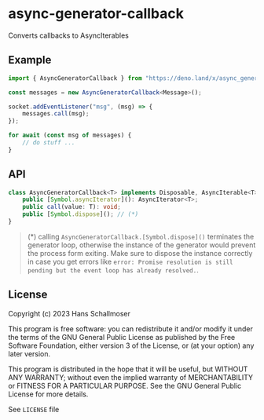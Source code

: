 # async-generator-callback

Converts callbacks to AsyncIterables

## Example

```typescript
import { AsyncGeneratorCallback } from "https://deno.land/x/async_generator_callback/mod.ts";

const messages = new AsyncGeneratorCallback<Message>();

socket.addEventListener("msg", (msg) => {
    messages.call(msg);
});

for await (const msg of messages) {
    // do stuff ...
}
```

## API

```typescript
class AsyncGeneratorCallback<T> implements Disposable, AsyncIterable<T> {
    public [Symbol.asyncIterator](): AsyncIterator<T>;
    public call(value: T): void;
    public [Symbol.dispose](); // (*)
}
```

> (*) calling `AsyncGeneratorCallback.[Symbol.dispose]()` terminates the
> generator loop, otherwise the instance of the generator would prevent the
> process form exiting. Make sure to dispose the instance correctly in case you
> get errors like
> `error: Promise resolution is still pending but the event loop has already resolved.`.

## License

Copyright (c) 2023 Hans Schallmoser

This program is free software: you can redistribute it and/or modify it under
the terms of the GNU General Public License as published by the Free Software
Foundation, either version 3 of the License, or (at your option) any later
version.

This program is distributed in the hope that it will be useful, but WITHOUT ANY
WARRANTY; without even the implied warranty of MERCHANTABILITY or FITNESS FOR A
PARTICULAR PURPOSE. See the GNU General Public License for more details.

See `LICENSE` file
